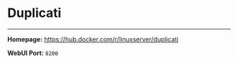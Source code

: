 # Duplicati

---

**Homepage:** https://hub.docker.com/r/linuxserver/duplicati

**WebUI Port:** `8200`